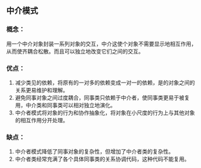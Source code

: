 中介模式
------------------
### 概念：

用一个中介对象封装一系列对象的交互，中介这使个对象不需要显示地相互作用，从而使齐耦合松散。而且可以独立地改变它们之间的交互。

### 优点：

1. 减少类见的依赖，将原有的一对多的依赖变成一对一的依赖，是的对象之间的关系更易维护和理解。
2. 避免同事对象之间过度耦合，同事类只依赖于中介者，使同事类更易于被复用，中介类和同事类可以相对独立地演化。
3. 中介者模式将对象的行为和协作抽象化，将对象在小尺度的行为上与其他对象的相互作用分开处理。

### 缺点：

1. 中介者模式降低了同事对象的复杂性，但增加了中介者类的复杂性。
2. 中介者类经常充满了各个具体同事类的关系协调代码，这种代码不能复用。